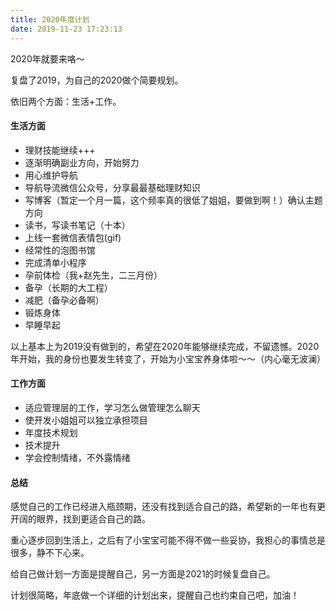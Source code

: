 ```yaml
---
title: 2020年度计划
date: 2019-11-23 17:23:13
---
```


2020年就要来咯～

复盘了2019，为自己的2020做个简要规划。

依旧两个方面：生活+工作。

<!-- more -->

#### 生活方面
* 理财技能继续+++
* 逐渐明确副业方向，开始努力
* 用心维护导航
* 导航导流微信公众号，分享最最基础理财知识
* 写博客（暂定一个月一篇，这个频率真的很低了姐姐，要做到啊！）确认主题方向
* 读书，写读书笔记（十本）
* 上线一套微信表情包(gif)
* 经常性的泡图书馆
* 完成清单小程序
* 孕前体检（我+赵先生，二三月份）
* 备孕（长期的大工程）
* 减肥（备孕必备啊）
* 锻炼身体
* 早睡早起


以上基本上为2019没有做到的，希望在2020年能够继续完成，不留遗憾。2020年开始，我的身份也要发生转变了，开始为小宝宝养身体啦～～（内心毫无波澜）


#### 工作方面
* 适应管理层的工作，学习怎么做管理怎么聊天
* 使开发小姐姐可以独立承担项目
* 年度技术规划
* 技术提升
* 学会控制情绪，不外露情绪


#### 总结

感觉自己的工作已经进入瓶颈期，还没有找到适合自己的路，希望新的一年也有更开阔的眼界，找到更适合自己的路。

重心逐步回到生活上，之后有了小宝宝可能不得不做一些妥协，我担心的事情总是很多，静不下心来。

给自己做计划一方面是提醒自己，另一方面是2021的时候复盘自己。

计划很简略，年底做一个详细的计划出来，提醒自己也约束自己吧，加油！





